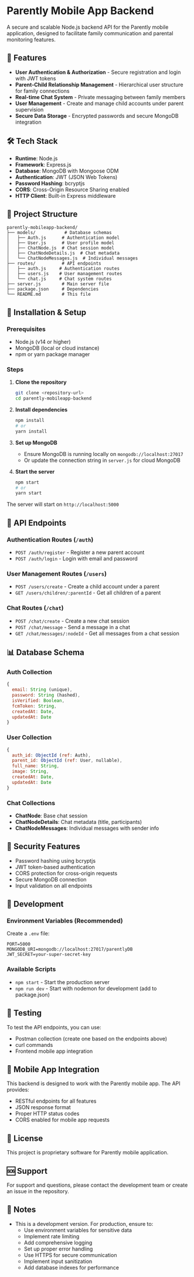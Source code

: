# Parently Mobile App Backend

A secure and scalable Node.js backend API for the Parently mobile application, designed to facilitate family communication and parental monitoring features.

## 🚀 Features

- **User Authentication & Authorization** - Secure registration and login with JWT tokens
- **Parent-Child Relationship Management** - Hierarchical user structure for family connections
- **Real-time Chat System** - Private messaging between family members
- **User Management** - Create and manage child accounts under parent supervision
- **Secure Data Storage** - Encrypted passwords and secure MongoDB integration

## 🛠️ Tech Stack

- **Runtime**: Node.js
- **Framework**: Express.js
- **Database**: MongoDB with Mongoose ODM
- **Authentication**: JWT (JSON Web Tokens)
- **Password Hashing**: bcryptjs
- **CORS**: Cross-Origin Resource Sharing enabled
- **HTTP Client**: Built-in Express middleware

## 📁 Project Structure

```
parently-mobileapp-backend/
├── models/           # Database schemas
│   ├── Auth.js      # Authentication model
│   ├── User.js      # User profile model
│   ├── ChatNode.js  # Chat session model
│   ├── ChatNodeDetails.js  # Chat metadata
│   └── ChatNodeMessages.js  # Individual messages
├── routes/          # API endpoints
│   ├── auth.js     # Authentication routes
│   ├── users.js    # User management routes
│   └── chat.js     # Chat system routes
├── server.js        # Main server file
├── package.json     # Dependencies
└── README.md        # This file
```

## 🔧 Installation & Setup

### Prerequisites
- Node.js (v14 or higher)
- MongoDB (local or cloud instance)
- npm or yarn package manager

### Steps

1. **Clone the repository**
   ```bash
   git clone <repository-url>
   cd parently-mobileapp-backend
   ```

2. **Install dependencies**
   ```bash
   npm install
   # or
   yarn install
   ```

3. **Set up MongoDB**
   - Ensure MongoDB is running locally on `mongodb://localhost:27017`
   - Or update the connection string in `server.js` for cloud MongoDB

4. **Start the server**
   ```bash
   npm start
   # or
   yarn start
   ```

The server will start on `http://localhost:5000`

## 📡 API Endpoints

### Authentication Routes (`/auth`)
- `POST /auth/register` - Register a new parent account
- `POST /auth/login` - Login with email and password

### User Management Routes (`/users`)
- `POST /users/create` - Create a child account under a parent
- `GET /users/children/:parentId` - Get all children of a parent

### Chat Routes (`/chat`)
- `POST /chat/create` - Create a new chat session
- `POST /chat/message` - Send a message in a chat
- `GET /chat/messages/:nodeId` - Get all messages from a chat session

## 📊 Database Schema

### Auth Collection
```javascript
{
  email: String (unique),
  password: String (hashed),
  isVerified: Boolean,
  fcmToken: String,
  createdAt: Date,
  updatedAt: Date
}
```

### User Collection
```javascript
{
  auth_id: ObjectId (ref: Auth),
  parent_id: ObjectId (ref: User, nullable),
  full_name: String,
  image: String,
  createdAt: Date,
  updatedAt: Date
}
```

### Chat Collections
- **ChatNode**: Base chat session
- **ChatNodeDetails**: Chat metadata (title, participants)
- **ChatNodeMessages**: Individual messages with sender info

## 🔐 Security Features

- Password hashing using bcryptjs
- JWT token-based authentication
- CORS protection for cross-origin requests
- Secure MongoDB connection
- Input validation on all endpoints

## 🚀 Development

### Environment Variables (Recommended)
Create a `.env` file:
```
PORT=5000
MONGODB_URI=mongodb://localhost:27017/parentlyDB
JWT_SECRET=your-super-secret-key
```

### Available Scripts
- `npm start` - Start the production server
- `npm run dev` - Start with nodemon for development (add to package.json)

## 🧪 Testing

To test the API endpoints, you can use:
- Postman collection (create one based on the endpoints above)
- curl commands
- Frontend mobile app integration

## 📱 Mobile App Integration

This backend is designed to work with the Parently mobile app. The API provides:
- RESTful endpoints for all features
- JSON response format
- Proper HTTP status codes
- CORS enabled for mobile app requests


## 📄 License

This project is proprietary software for Parently mobile application.

## 🆘 Support

For support and questions, please contact the development team or create an issue in the repository.

## 📝 Notes

- This is a development version. For production, ensure to:
  - Use environment variables for sensitive data
  - Implement rate limiting
  - Add comprehensive logging
  - Set up proper error handling
  - Use HTTPS for secure communication
  - Implement input sanitization
  - Add database indexes for performance
